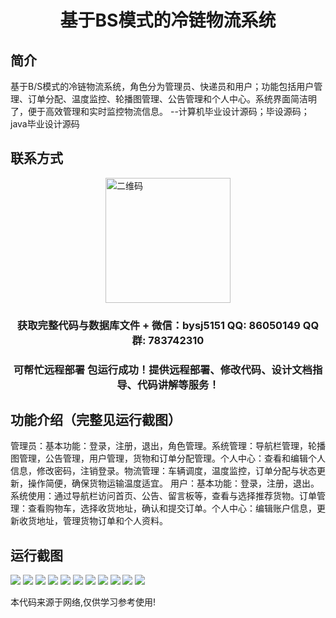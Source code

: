 <p><h1 align="center">基于BS模式的冷链物流系统</h1></p>

## 简介
基于B/S模式的冷链物流系统，角色分为管理员、快递员和用户；功能包括用户管理、订单分配、温度监控、轮播图管理、公告管理和个人中心。系统界面简洁明了，便于高效管理和实时监控物流信息。    --计算机毕业设计源码；毕设源码；java毕业设计源码


## 联系方式
<img src="https://bs-1329754181.cos.ap-shanghai.myqcloud.com/wx.jpg" alt="二维码" style="display: block; margin: 0 auto;" width="200px">
<p><h3 align="center">获取完整代码与数据库文件 + 微信：bysj5151 QQ: 86050149 QQ群: 783742310</h3></p>
<p><h3 align="center">可帮忙远程部署 包运行成功！提供远程部署、修改代码、设计文档指导、代码讲解等服务！</h3></p>

## 功能介绍（完整见运行截图）
管理员：基本功能：登录，注册，退出，角色管理。系统管理：导航栏管理，轮播图管理，公告管理，用户管理，货物和订单分配管理。个人中心：查看和编辑个人信息，修改密码，注销登录。物流管理：车辆调度，温度监控，订单分配与状态更新，操作简便，确保货物运输温度适宜。 用户：基本功能：登录，注册，退出。系统使用：通过导航栏访问首页、公告、留言板等，查看与选择推荐货物。订单管理：查看购物车，选择收货地址，确认和提交订单。个人中心：编辑账户信息，更新收货地址，管理货物订单和个人资料。


## 运行截图
![](https://bs-1329754181.cos.ap-shanghai.myqcloud.com/spring/ColdChainLogisticsSystemBasedOnBSMode/img/001.jpg)
![](https://bs-1329754181.cos.ap-shanghai.myqcloud.com/spring/ColdChainLogisticsSystemBasedOnBSMode/img/002.jpg)
![](https://bs-1329754181.cos.ap-shanghai.myqcloud.com/spring/ColdChainLogisticsSystemBasedOnBSMode/img/003.jpg)
![](https://bs-1329754181.cos.ap-shanghai.myqcloud.com/spring/ColdChainLogisticsSystemBasedOnBSMode/img/004.jpg)
![](https://bs-1329754181.cos.ap-shanghai.myqcloud.com/spring/ColdChainLogisticsSystemBasedOnBSMode/img/005.jpg)
![](https://bs-1329754181.cos.ap-shanghai.myqcloud.com/spring/ColdChainLogisticsSystemBasedOnBSMode/img/006.jpg)
![](https://bs-1329754181.cos.ap-shanghai.myqcloud.com/spring/ColdChainLogisticsSystemBasedOnBSMode/img/007.jpg)
![](https://bs-1329754181.cos.ap-shanghai.myqcloud.com/spring/ColdChainLogisticsSystemBasedOnBSMode/img/008.jpg)
![](https://bs-1329754181.cos.ap-shanghai.myqcloud.com/spring/ColdChainLogisticsSystemBasedOnBSMode/img/009.jpg)
![](https://bs-1329754181.cos.ap-shanghai.myqcloud.com/spring/ColdChainLogisticsSystemBasedOnBSMode/img/010.jpg)
![](https://bs-1329754181.cos.ap-shanghai.myqcloud.com/spring/ColdChainLogisticsSystemBasedOnBSMode/img/011.jpg)

<p>本代码来源于网络,仅供学习参考使用!</p>
